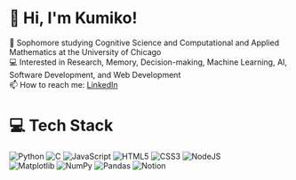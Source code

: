 

# 👋 Hi, I'm Kumiko!

🧠 Sophomore studying Cognitive Science and Computational and Applied Mathematics at the University of Chicago<br/>
💻 Interested in Research, Memory, Decision-making, Machine Learning, AI, Software Development, and Web Development<br/>
📫 How to reach me: [LinkedIn](https://www.linkedin.com/in/kumiko-ueda/)


# 💻 Tech Stack
![Python](https://img.shields.io/badge/python-3670A0?style=for-the-badge&logo=python&logoColor=ffdd54) 
![C](https://img.shields.io/badge/c-%2300599C.svg?style=for-the-badge&logo=c&logoColor=white) 
![JavaScript](https://img.shields.io/badge/javascript-%23323330.svg?style=for-the-badge&logo=javascript&logoColor=%23F7DF1E)
![HTML5](https://img.shields.io/badge/html5-%23E34F26.svg?style=for-the-badge&logo=html5&logoColor=white) 
![CSS3](https://img.shields.io/badge/css3-%231572B6.svg?style=for-the-badge&logo=css3&logoColor=white) 
![NodeJS](https://img.shields.io/badge/node.js-6DA55F?style=for-the-badge&logo=node.js&logoColor=white)<br/>
![Matplotlib](https://img.shields.io/badge/Matplotlib-%23ffffff.svg?style=for-the-badge&logo=Matplotlib&logoColor=black) 
![NumPy](https://img.shields.io/badge/numpy-%23013243.svg?style=for-the-badge&logo=numpy&logoColor=white) 
![Pandas](https://img.shields.io/badge/pandas-%23150458.svg?style=for-the-badge&logo=pandas&logoColor=white) 
![Notion](https://img.shields.io/badge/Notion-%23000000.svg?style=for-the-badge&logo=notion&logoColor=white) 

<!--
# 📊 GitHub Stats
-->

<!-- Github stats from https://github.com/kumikohello/github-readme-stats -->
<!--
![Kumiko's GitHub stats](https://github-readme-stats.vercel.app/api?username=kumikohello&show_icons=true&theme=tokyonight)
-->

<!--
## 🏆 GitHub Trophies
![](https://github-profile-trophy.vercel.app/?username=kumikohello&theme=tokyonight&no-frame=false&no-bg=true&margin-w=4)
-->

<!-- Proudly created with GPRM ( https://gprm.itsvg.in ) -->
